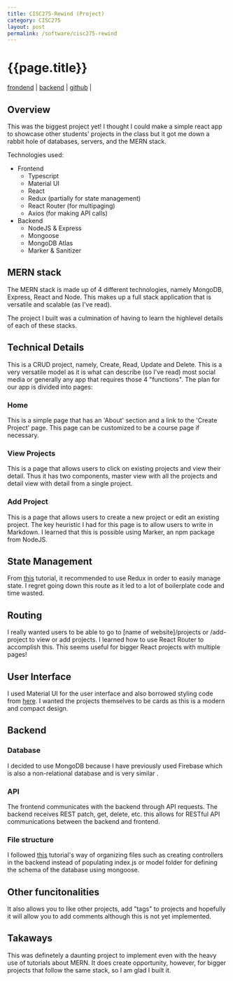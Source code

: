 ```yaml
---
title: CISC275-Rewind (Project)
category: CISC275
layout: post
permalink: /software/cisc275-rewind
---
```

# {{page.title}}
[frondend](https://amanikiruga.github.io/cisc275-rewind/) | 
[backend](https://cisc275-rewind.herokuapp.com/) |
[github](https://github.com/amanikiruga/cisc275-rewind) | 

## Overview
This was the biggest project yet! I thought I could make a simple react app to showcase other students' projects in the class but it got me down a rabbit hole of databases, servers, and the MERN stack. 

Technologies used: 
* Frontend
  * Typescript
  * Material UI
  * React
  * Redux (partially for state management)
  * React Router (for multipaging)
  * Axios (for making API calls)
* Backend
  * NodeJS & Express
  * Mongoose 
  * MongoDB Atlas
  * Marker & Sanitizer


## MERN stack
The MERN stack is made up of 4 different technologies, namely MongoDB, Express, React and Node. This makes up a full stack application that is versatile and scalable (as I've read). 

The project I built was a culmination of having to learn the highlevel details of each of these stacks. 

## Technical Details
This is a CRUD project, namely, Create, Read, Update and Delete. This is a very versatile model as it is what can describe (so I've read) most social media or generally any app that requires those 4 "functions". The plan for our app is divided into pages: 

### Home
This is a simple page that has an 'About' section and a link to the 'Create Project' page. This page can be customized to be a course page if necessary. 

### View Projects
This is a page that allows users to click on existing projects and view their detail. Thus it has two components, master view with all the projects and detail view with detail from a single project. 

### Add Project
This is a page that allows users to create a new project or edit an existing project. The key heuristic I had for this page is to allow users to write in Markdown. I learned that this is possible using Marker, an npm package from NodeJS. 

## State Management
From [this](https://www.youtube.com/watch?v=ngc9gnGgUdA&t=1676s&ab_channel=JavaScriptMastery) tutorial, it recommended to use Redux in order to easily manage state. I regret going down this route as it led to a lot of boilerplate code and time wasted. 

## Routing
I really wanted users to be able to go to [name of website]/projects or /add-project to view or add projects. I learned how to use React Router to accomplish this. This seems useful for bigger React projects with multiple pages! 

## User Interface
I used Material UI for the user interface and also borrowed styling code from [here](https://www.youtube.com/watch?v=ngc9gnGgUdA&t=1676s&ab_channel=JavaScriptMastery). I wanted the projects themselves to be cards as this is a modern and compact design. 

## Backend 
### Database
I decided to use MongoDB because I have previously used Firebase which is also a non-relational database and is very similar . 

### API
The frontend communicates with the backend through API requests. The backend receives REST patch, get, delete, etc. this allows for RESTful API communications between the backend and frontend. 

### File structure
I followed [this](https://www.youtube.com/watch?v=ngc9gnGgUdA&t=1676s&ab_channel=JavaScriptMastery) tutorial's way of organizing files such as creating controllers in the backend instead of populating index.js or model folder for defining the schema of the database using mongoose. 

## Other funcitonalities
It also allows you to like other projects, add "tags" to projects and hopefully it will allow you to add comments although this is not yet implemented. 


## Takaways
This was definetely a daunting project to implement even with the heavy use of tutorials about MERN. It does create opportunity, however, for bigger projects that follow the same stack, so I am glad I built it.  